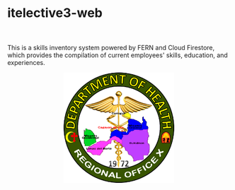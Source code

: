 # itelective3-web

</br></br>
This is a skills inventory system powered by FERN and Cloud Firestore, which provides the compilation of current employees' skills, education, and experiences.
<p align="center">
  <img src="DOH-REGION%2010.png" data-canonical-src="https://gyazo.com/eb5c5741b6a9a16c692170a41a49c858.png" width="250" height="250" />

</p>




